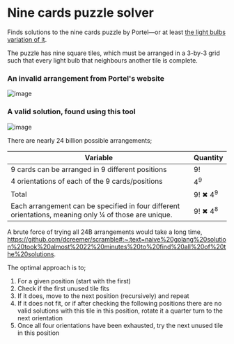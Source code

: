 # Nine cards puzzle solver

Finds solutions to the nine cards puzzle by Portel—or at least [the light bulbs variation of it](https://www.portel.ee/en/pood/lightbulbs).

The puzzle has nine square tiles, which must be arranged in a 3-by-3 grid such that every light bulb that neighbours another tile is complete.

### An invalid arrangement from Portel's website

![image](https://github.com/user-attachments/assets/1e665c1e-5d06-46ea-ac80-3446849439c1)

### A valid solution, found using this tool

![image](https://github.com/user-attachments/assets/890b4908-36ab-4d8f-b8c6-fe939bf7094c)

There are nearly 24 billion possible arrangements;

| Variable                                                                                              | Quantity         |
|-------------------------------------------------------------------------------------------------------|--------------|
| 9 cards can be arranged in 9 different positions                                                      | 9!     | 362,880 |
| 4 orientations of each of the 9 cards/positions                                                       | 4<sup>9</sup>    | 262,144 |
| Total                                                                                                 | 9! ✖ 4<sup>9</sup> | = 95,126,814,720 |
| Each arrangement can be specified in four different orientations, meaning only ¼ of those are unique. | 9! ✖ 4<sup>8</sup> | = 23,781,703,680 |

A brute force of trying all 24B arrangements would take a long time, https://github.com/dcreemer/scramble#:~:text=naive%20golang%20solution%20took%20almost%2022%20minutes%20to%20find%20all%20of%20the%20solutions.

The optimal approach is to;

1. For a given position (start with the first)
2. Check if the first unused tile fits
3. If it does, move to the next position (recursively) and repeat
4. If it does not fit, or if after checking the following positions there are no valid solutions with this tile in this position, rotate it a quarter turn to the next orientation
5. Once all four orientations have been exhausted, try the next unused tile in this position
